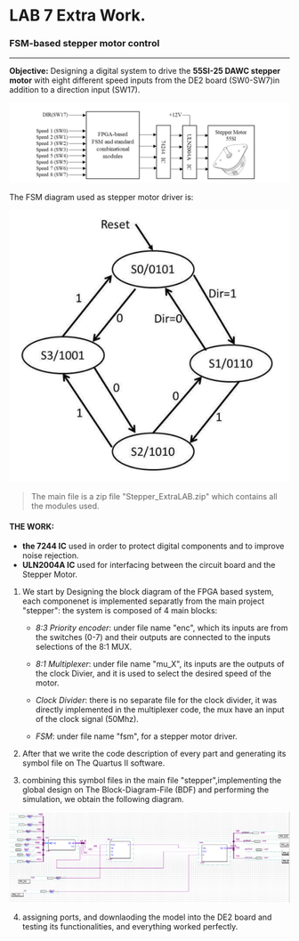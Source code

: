 # **LAB 7 Extra Work.**
### FSM-based stepper motor control
***
**Objective:**
Designing a digital system to drive the **55SI-25 DAWC stepper motor** with eight different speed inputs from the DE2 board (SW0-SW7)in addition to a direction input (SW17).

![imagename](DriverMotor.png)

The FSM diagram used as stepper motor driver is: 

![FSM](FSM.png)

> The main file is a zip file "Stepper_ExtraLAB.zip" which contains all the modules used.
#### **THE WORK:**
- **the 7244 IC** used in order to protect digital components and to improve noise rejection.
- **ULN2004A IC** used for interfacing between the circuit board and the Stepper Motor.
1. We start by Designing the block diagram of the FPGA based system, each componenet is implemented separatly from the main project "stepper": 
the system is composed of 4 main blocks:
    * *8:3 Priority encoder*: under file name "enc", which its inputs are from the switches (0-7) and their outputs are connected to the inputs selections of the 8:1 MUX.
    
    * *8:1 Multiplexer*: under file name "mu_X", its inputs are the outputs of the clock Divier, and it is used to select the desired speed of the motor.
    * *Clock Divider*: there is no separate file for the clock divider, it was directly implemented in the multiplexer code, the mux have an input of the clock signal (50Mhz).
    * *FSM*: under file name "fsm", for a stepper motor driver.

2. After that we write the code description of every part and generating its symbol file on The Quartus II software.

3. combining this symbol files in the main file "stepper",implementing the global design on The Block-Diagram-File (BDF) and performing the simulation, we obtain the following diagram.

![imagename](diagram.PNG)

4. assigning ports, and downlaoding the model into the DE2 board and testing its functionalities, and everything worked perfectly.

